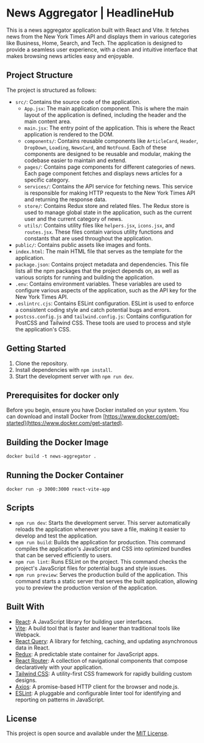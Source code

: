 # News Aggregator | HeadlineHub

This is a news aggregator application built with React and Vite. It fetches news from the New York Times API and displays them in various categories like Business, Home, Search, and Tech. The application is designed to provide a seamless user experience, with a clean and intuitive interface that makes browsing news articles easy and enjoyable.

## Project Structure

The project is structured as follows:

- `src/`: Contains the source code of the application.
  - `App.jsx`: The main application component. This is where the main layout of the application is defined, including the header and the main content area.
  - `main.jsx`: The entry point of the application. This is where the React application is rendered to the DOM.
  - `components/`: Contains reusable components like `ArticleCard`, `Header`, `DropDown`, `Loading`, `NewsCard`, and `NotFound`. Each of these components are designed to be reusable and modular, making the codebase easier to maintain and extend.
  - `pages/`: Contains page components for different categories of news. Each page component fetches and displays news articles for a specific category.
  - `services/`: Contains the API service for fetching news. This service is responsible for making HTTP requests to the New York Times API and returning the response data.
  - `store/`: Contains Redux store and related files. The Redux store is used to manage global state in the application, such as the current user and the current category of news.
  - `utils/`: Contains utility files like `helpers.jsx`, `icons.jsx`, and `routes.jsx`. These files contain various utility functions and constants that are used throughout the application.
- `public/`: Contains public assets like images and fonts.
- `index.html`: The main HTML file that serves as the template for the application.
- `package.json`: Contains project metadata and dependencies. This file lists all the npm packages that the project depends on, as well as various scripts for running and building the application.
- `.env`: Contains environment variables. These variables are used to configure various aspects of the application, such as the API key for the New York Times API.
- `.eslintrc.cjs`: Contains ESLint configuration. ESLint is used to enforce a consistent coding style and catch potential bugs and errors.
- `postcss.config.js` and `tailwind.config.js`: Contains configuration for PostCSS and Tailwind CSS. These tools are used to process and style the application's CSS.

## Getting Started

1. Clone the repository.
2. Install dependencies with `npm install`.
3. Start the development server with `npm run dev`.

## Prerequisites for docker only

Before you begin, ensure you have Docker installed on your system. You can download and install Docker from [https://www.docker.com/get-started](https://www.docker.com/get-started).

## Building the Docker Image
```
docker build -t news-aggregator .
```

## Running the Docker Container
```
docker run -p 3000:3000 react-vite-app
```

## Scripts

- `npm run dev`: Starts the development server. This server automatically reloads the application whenever you save a file, making it easier to develop and test the application.
- `npm run build`: Builds the application for production. This command compiles the application's JavaScript and CSS into optimized bundles that can be served efficiently to users.
- `npm run lint`: Runs ESLint on the project. This command checks the project's JavaScript files for potential bugs and style issues.
- `npm run preview`: Serves the production build of the application. This command starts a static server that serves the built application, allowing you to preview the production version of the application.

## Built With

- [React](https://reactjs.org/): A JavaScript library for building user interfaces.
- [Vite](https://vitejs.dev/): A build tool that is faster and leaner than traditional tools like Webpack.
- [React Query](https://react-query.tanstack.com/): A library for fetching, caching, and updating asynchronous data in React.
- [Redux](https://redux.js.org/): A predictable state container for JavaScript apps.
- [React Router](https://reactrouter.com/): A collection of navigational components that compose declaratively with your application.
- [Tailwind CSS](https://tailwindcss.com/): A utility-first CSS framework for rapidly building custom designs.
- [Axios](https://axios-http.com/): A promise-based HTTP client for the browser and node.js.
- [ESLint](https://eslint.org/): A pluggable and configurable linter tool for identifying and reporting on patterns in JavaScript.

## License

This project is open source and available under the [MIT License](LICENSE).
